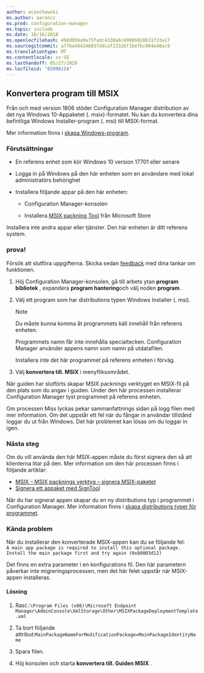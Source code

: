 ```yaml
---
author: aczechowski
ms.author: aaroncz
ms.prod: configuration-manager
ms.topic: include
ms.date: 10/16/2018
ms.openlocfilehash: 498d956a0a75fadc4338a6c49806028631f33a17
ms.sourcegitcommit: a77ba49424803fddcaf23326f1befbc004e48ac9
ms.translationtype: MT
ms.contentlocale: sv-SE
ms.lasthandoff: 05/27/2020
ms.locfileid: "83998124"
---
```

## <a name="convert-applications-to-msix"></a><a name="bkmk_msix"></a>Konvertera program till MSIX
<!--1359029-->

Från och med version 1806 stöder Configuration Manager distribution av det nya Windows 10-Appaketet (. msix)-formatet. Nu kan du konvertera dina befintliga Windows Installer-program (. msi) till MSIX-format. 

Mer information finns i [skapa Windows-program](../../../../apps/get-started/creating-windows-applications.md#bkmk_general).


### <a name="prerequisites"></a>Förutsättningar

- En referens enhet som kör Windows 10 version 17701 eller senare  

- Logga in på Windows på den här enheten som en användare med lokal administratörs behörighet  

- Installera följande appar på den här enheten:  

    - Configuration Manager-konsolen  

    - Installera [MSIX packning Tool](https://www.microsoft.com/store/productId/9N5LW3JBCXKF) från Microsoft Store  

Installera inte andra appar eller tjänster. Den här enheten är ditt referens system. 


### <a name="try-it-out"></a>prova!

Försök att slutföra uppgifterna. Skicka sedan [feedback](../../../understand/find-help.md#product-feedback) med dina tankar om funktionen.

1. Höj Configuration Manager-konsolen, gå till arbets ytan **program bibliotek** , expandera **program hantering**och välj noden **program** .  

2. Välj ett program som har distributions typen Windows Installer (. msi).  

    > [!Note]  
    > Du måste kunna komma åt programmets käll innehåll från referens enheten.  
    > 
    > Programmets namn får inte innehålla specialtecken. Configuration Manager använder appens namn som namn på utdatafilen.  
    > 
    > Installera inte det här programmet på referens enheten i förväg.  

3. Välj **konvertera till. MSIX** i menyfliksområdet.

När guiden har slutförts skapar MSIX packnings verktyget en MSIX-fil på den plats som du angav i guiden. Under den här processen installerar Configuration Manager tyst programmet på referens enheten.

Om processen Miss lyckas pekar sammanfattnings sidan på logg filen med mer information. Om det uppstår ett fel när du fångar in användar tillstånd loggar du ut från Windows. Det här problemet kan lösas om du loggar in igen.

### <a name="next-steps"></a>Nästa steg

Om du vill använda den här MSIX-appen måste du först signera den så att klienterna litar på den. Mer information om den här processen finns i följande artiklar: 
- [MSIX – MSIX packnings verktyg – signera MSIX-paketet](https://docs.microsoft.com/archive/blogs/sgern/msix-the-msix-packaging-tool-signing-the-msix-package)
- [Signera ett appaket med SignTool](https://docs.microsoft.com/windows/desktop/appxpkg/how-to-sign-a-package-using-signtool)

När du har signerat appen skapar du en ny distributions typ i programmet i Configuration Manager. Mer information finns i [skapa distributions typer för programmet](../../../../apps/deploy-use/create-applications.md#bkmk_create-dt).


### <a name="known-issue"></a>Kända problem

<!--3212701-->
När du installerar den konverterade MSIX-appen kan du se följande fel:  
`A main app package is required to install this optional package. Install the main package first and try again (0x80003d12)`  

Det finns en extra parameter i en konfigurations fil. Den här parametern påverkar inte migreringsprocessen, men det här felet uppstår när MSIX-appen installeras. 

#### <a name="workaround"></a>Lösning
1. Ras`C:\Program Files (x86)\Microsoft Endpoint Manager\AdminConsole\XmlStorage\Other\MSIXPackageDeploymentTemplate.xml`  

2. Ta bort följande attribut:`MainPackageNameForModificationPackage=MainPackageIdentityName`  

3. Spara filen.  

4. Höj konsolen och starta **konvertera till. Guiden MSIX** .  


